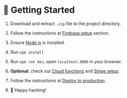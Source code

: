 # 🚀 Getting Started

1. Download and extract `.zip` file to the project directory.

2. Follow the instructions at [Firebase setup](/docs/firebase) section.

3. Ensure [Node.js](https://nodejs.org/) is installed.

4. Run `npm install`.

5. Run `npm run dev`, open `localhost:3000` in your browser.

6. **Optional**: check out [Cloud functions](/docs/serverless) and [Stripe setup](/docs/stripe).

7. Follow the instructions at [Deploy to production](/docs/deploy).

8. 🤘 Happy hacking!
